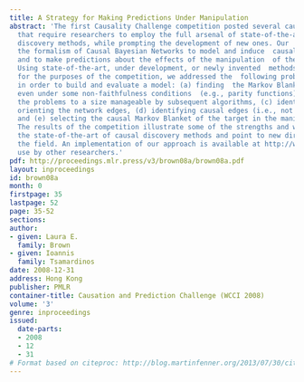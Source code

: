 ```yaml
---
title: A Strategy for Making Predictions Under Manipulation
abstract: 'The first Causality Challenge competition posted several causal discovery  problems
  that require researchers to employ the full arsenal of state-of-the-art  causal
  discovery methods, while prompting the development of new ones. Our  approach used
  the formalism of Causal Bayesian Networks to model and induce  causal relations
  and to make predictions about the effects of the manipulation  of the variables.
  Using state-of-the-art, under development, or newly invented  methods specifically
  for the purposes of the competition, we addressed the  following problems in turn
  in order to build and evaluate a model: (a) finding  the Markov Blanket of the target
  even under some non-faithfulness conditions  (e.g., parity functions), (b) reducing
  the problems to a size manageable by subsequent algorithms, (c) identifying and
  orienting the network edges, (d) identifying causal edges (i.e., not confounded),
  and (e) selecting the causal Markov Blanket of the target in the manipulated distribution.
  The results of the competition illustrate some of the strengths and weaknesses of
  the state-of-the-art of causal discovery methods and point to new directions in
  the field. An implementation of our approach is available at http://www.dsl-lab.org  for
  use by other researchers.'
pdf: http://proceedings.mlr.press/v3/brown08a/brown08a.pdf
layout: inproceedings
id: brown08a
month: 0
firstpage: 35
lastpage: 52
page: 35-52
sections: 
author:
- given: Laura E.
  family: Brown
- given: Ioannis
  family: Tsamardinos
date: 2008-12-31
address: Hong Kong
publisher: PMLR
container-title: Causation and Prediction Challenge (WCCI 2008)
volume: '3'
genre: inproceedings
issued:
  date-parts:
  - 2008
  - 12
  - 31
# Format based on citeproc: http://blog.martinfenner.org/2013/07/30/citeproc-yaml-for-bibliographies/
---
```

